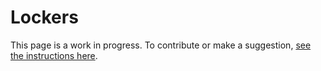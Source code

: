 # Lockers

This page is a work in progress. To contribute or make a suggestion, [see the instructions here](../index.md#contributing).

